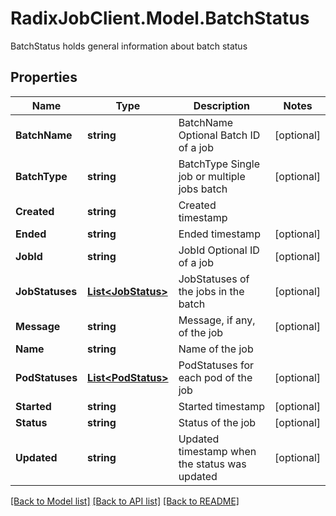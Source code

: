 # RadixJobClient.Model.BatchStatus
BatchStatus holds general information about batch status

## Properties

Name | Type | Description | Notes
------------ | ------------- | ------------- | -------------
**BatchName** | **string** | BatchName Optional Batch ID of a job | [optional] 
**BatchType** | **string** | BatchType Single job or multiple jobs batch | [optional] 
**Created** | **string** | Created timestamp | 
**Ended** | **string** | Ended timestamp | [optional] 
**JobId** | **string** | JobId Optional ID of a job | [optional] 
**JobStatuses** | [**List&lt;JobStatus&gt;**](JobStatus.md) | JobStatuses of the jobs in the batch | [optional] 
**Message** | **string** | Message, if any, of the job | [optional] 
**Name** | **string** | Name of the job | 
**PodStatuses** | [**List&lt;PodStatus&gt;**](PodStatus.md) | PodStatuses for each pod of the job | [optional] 
**Started** | **string** | Started timestamp | [optional] 
**Status** | **string** | Status of the job | [optional] 
**Updated** | **string** | Updated timestamp when the status was updated | [optional] 

[[Back to Model list]](../README.md#documentation-for-models) [[Back to API list]](../README.md#documentation-for-api-endpoints) [[Back to README]](../README.md)


